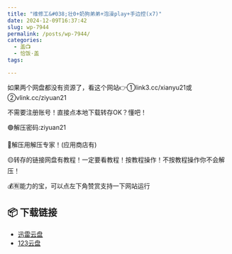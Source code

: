 ```yaml
---
title: "维修工&#038;壮0+奶狗弟弟+泡澡play+手边控(x7)"
date: 2024-12-09T16:37:42
slug: wp-7944
permalink: /posts/wp-7944/
categories:
  - 盖📺
  - 恰饭·盖
tags:

---
```


如果两个网盘都没有资源了，看这个网站👉①link3.cc/xianyu21或②vlink.cc/ziyuan21

不需要注册账号！直接点本地下载转存OK？懂吧！

🟢解压密码:ziyuan21

🔵解压用解压专家！(应用商店有)

🟡转存的链接网盘有教程！一定要看教程！按教程操作！不按教程操作你不会解压！

💰🈶能力的宝，可以点左下角赞赏支持一下网站运行

## 📦 下载链接
- [迅雷云盘](https://blziyuan21.com/pay-download/7944?key=cc0af78bc0&down_id=0)
- [123云盘](https://blziyuan21.com/pay-download/7944?key=cc0af78bc0&down_id=1)

